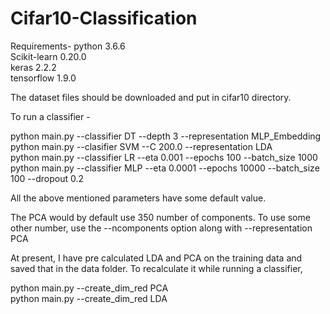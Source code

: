 # Cifar10-Classification
Requirements- 
python 3.6.6 \
Scikit-learn 0.20.0 \
keras 2.2.2 \
tensorflow 1.9.0

The dataset files should be downloaded and put in cifar10 directory. 

To run a classifier -

python main.py --classifier DT --depth 3 --representation MLP_Embedding \
python main.py --clasifier SVM --C 200.0 --representation LDA \
python main.py --classifier LR --eta 0.001 --epochs 100 --batch_size 1000 \
python main.py --classifier MLP --eta 0.0001 --epochs 10000 --batch_size 100 --dropout 0.2

All the above mentioned parameters have some default value.

The PCA would by default use 350 number of components. To use some other number, use the --ncomponents option along with --representation PCA

At present, I have pre calculated LDA and PCA on the training data and saved that in the data folder. To recalculate it while running a classifier, 

python main.py --create_dim_red PCA\
python main.py --create_dim_red LDA
